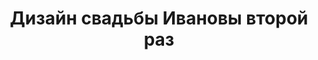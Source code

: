 ---
title: "Дизайн свадьбы Ивановы второй раз"
draft: false
image : "images/Ivanov/2.jpeg"
category: "Дизайн свадьбы"
information:
  - label : "Клиент"
    info : "Иван Иванов"
  - label : "Что мы сделали"
    info : "Свадьбу на 500 человек"
  - label : "Что использовали"
    info : "Цветы и людей"
  - label : "Когда сделали"
    info : "28 апреля 2020"
  - label : "Навыки"
    info : "Дизай:Флористика:организация"
  - label : "Творческий руководитель"
    info : "Анна Зубова"
---